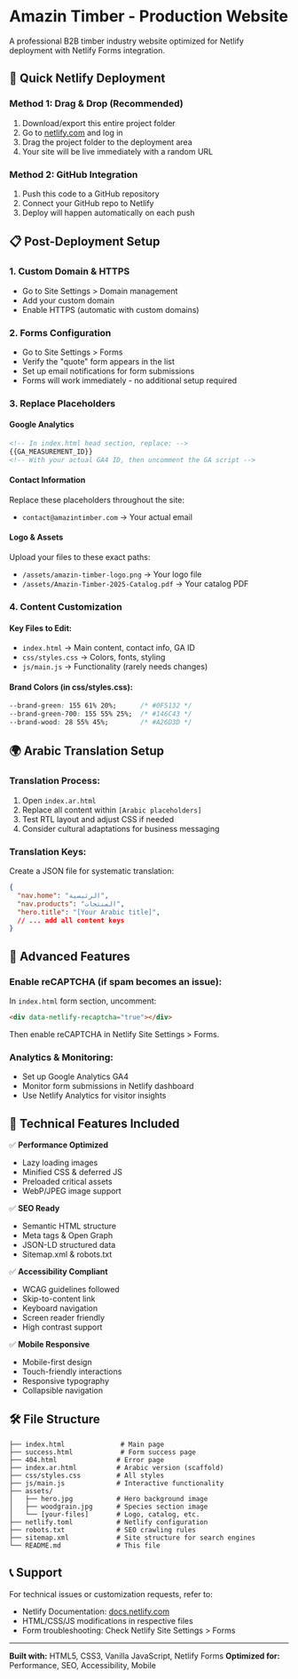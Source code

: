 # Amazin Timber - Production Website

A professional B2B timber industry website optimized for Netlify deployment with Netlify Forms integration.

## 🚀 Quick Netlify Deployment

### Method 1: Drag & Drop (Recommended)
1. Download/export this entire project folder
2. Go to [netlify.com](https://netlify.com) and log in
3. Drag the project folder to the deployment area
4. Your site will be live immediately with a random URL

### Method 2: GitHub Integration
1. Push this code to a GitHub repository
2. Connect your GitHub repo to Netlify
3. Deploy will happen automatically on each push

## 📋 Post-Deployment Setup

### 1. Custom Domain & HTTPS
- Go to Site Settings > Domain management
- Add your custom domain
- Enable HTTPS (automatic with custom domains)

### 2. Forms Configuration
- Go to Site Settings > Forms
- Verify the "quote" form appears in the list
- Set up email notifications for form submissions
- Forms will work immediately - no additional setup required

### 3. Replace Placeholders

#### Google Analytics
```html
<!-- In index.html head section, replace: -->
{{GA_MEASUREMENT_ID}}
<!-- With your actual GA4 ID, then uncomment the GA script -->
```

#### Contact Information
Replace these placeholders throughout the site:
- `contact@amazintimber.com` → Your actual email

#### Logo & Assets
Upload your files to these exact paths:
- `/assets/amazin-timber-logo.png` → Your logo file
- `/assets/Amazin-Timber-2025-Catalog.pdf` → Your catalog PDF

### 4. Content Customization

#### Key Files to Edit:
- `index.html` → Main content, contact info, GA ID
- `css/styles.css` → Colors, fonts, styling
- `js/main.js` → Functionality (rarely needs changes)

#### Brand Colors (in css/styles.css):
```css
--brand-green: 155 61% 20%;      /* #0F5132 */
--brand-green-700: 155 55% 25%;  /* #146C43 */
--brand-wood: 28 55% 45%;        /* #A26D3D */
```

## 🌍 Arabic Translation Setup

### Translation Process:
1. Open `index.ar.html`
2. Replace all content within `[Arabic placeholders]`
3. Test RTL layout and adjust CSS if needed
4. Consider cultural adaptations for business messaging

### Translation Keys:
Create a JSON file for systematic translation:
```json
{
  "nav.home": "الرئيسية",
  "nav.products": "المنتجات",
  "hero.title": "[Your Arabic title]",
  // ... add all content keys
}
```

## 🔧 Advanced Features

### Enable reCAPTCHA (if spam becomes an issue):
In `index.html` form section, uncomment:
```html
<div data-netlify-recaptcha="true"></div>
```
Then enable reCAPTCHA in Netlify Site Settings > Forms.

### Analytics & Monitoring:
- Set up Google Analytics GA4
- Monitor form submissions in Netlify dashboard
- Use Netlify Analytics for visitor insights

## 📱 Technical Features Included

✅ **Performance Optimized**
- Lazy loading images
- Minified CSS & deferred JS
- Preloaded critical assets
- WebP/JPEG image support

✅ **SEO Ready**
- Semantic HTML structure
- Meta tags & Open Graph
- JSON-LD structured data
- Sitemap.xml & robots.txt

✅ **Accessibility Compliant**
- WCAG guidelines followed
- Skip-to-content link
- Keyboard navigation
- Screen reader friendly
- High contrast support

✅ **Mobile Responsive**
- Mobile-first design
- Touch-friendly interactions
- Responsive typography
- Collapsible navigation

## 🛠️ File Structure
```
├── index.html              # Main page
├── success.html            # Form success page
├── 404.html               # Error page
├── index.ar.html          # Arabic version (scaffold)
├── css/styles.css         # All styles
├── js/main.js             # Interactive functionality
├── assets/
│   ├── hero.jpg           # Hero background image
│   ├── woodgrain.jpg      # Species section image
│   └── [your-files]       # Logo, catalog, etc.
├── netlify.toml           # Netlify configuration
├── robots.txt             # SEO crawling rules
├── sitemap.xml            # Site structure for search engines
└── README.md              # This file
```

## 📞 Support

For technical issues or customization requests, refer to:
- Netlify Documentation: [docs.netlify.com](https://docs.netlify.com)
- HTML/CSS/JS modifications in respective files
- Form troubleshooting: Check Netlify Site Settings > Forms

---

**Built with:** HTML5, CSS3, Vanilla JavaScript, Netlify Forms
**Optimized for:** Performance, SEO, Accessibility, Mobile